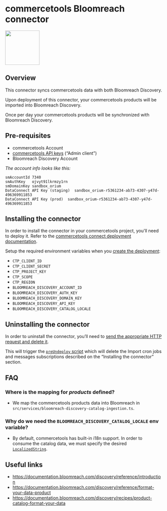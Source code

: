 # commercetools Bloomreach connector

<img height="110" src="https://github.com/oriuminc/ct-connect-bloomreach/blob/main/_logos.svg" />

## Overview
This connector syncs commercetools data with both Bloomreach Discovery.

Upon deployment of this connector, your commercetools products will be imported into Bloomreach Discovery.

Once per day your commercetools products will be synchronized with Bloomreach Discovery.

## Pre-requisites

- commercetools Account
- [commercetools API keys](https://docs.commercetools.com/getting-started/create-api-client) (“Admin client”)
- Bloomreach Discovery Account

_The account info looks like this:_
```
smAccountId	7340
smAuthKey	ojvyt91lkrmzy1rn
smDomainKey	sandbox_orium
DataConnect API Key (staging)  sandbox_orium-r5361234-ab73-4307-y47d-496369911853
DataConnect API Key (prod)  sandbox_orium-r5361234-ab73-4307-y47d-496369911853
```

## Installing the connector

In order to install the connector in your commercetools project, you'll need to deploy it. Refer to the [commercetools connect deployment documentation](https://docs.commercetools.com/connect/concepts#deployments).

Setup the required environment variables when you [create the deployment](https://docs.commercetools.com/connect/getting-started#create-a-deployment):
- `CTP_CLIENT_ID`
- `CTP_CLIENT_SECRET`
- `CTP_PROJECT_KEY`
- `CTP_SCOPE`
- `CTP_REGION`
- `BLOOMREACH_DISCOVERY_ACCOUNT_ID`
- `BLOOMREACH_DISCOVERY_AUTH_KEY`
- `BLOOMREACH_DISCOVERY_DOMAIN_KEY`
- `BLOOMREACH_DISCOVERY_API_KEY`
- `BLOOMREACH_DISCOVERY_CATALOG_LOCALE`

## Uninstalling the connector
In order to uninstall the connector, you’ll need to [send the appropriate HTTP request and delete it](https://docs.commercetools.com/connect/deployments#delete-deployment).

This will trigger the [`preUndeploy` script](https://docs.commercetools.com/connect/convert-existing-integration#preundeploy) which will delete the Import cron jobs and messages subscriptions described on the “Installing the connector” section.


## FAQ

### Where is the mapping for _products_ defined?
- We map the commercetools products data into Bloomreach in `src/services/bloomreach-discovery-catalog-ingestion.ts`.

### Why do we need the `BLOOMREACH_DISCOVERY_CATALOG_LOCALE` env variable?
- By default, commercetools has built-in i18n support. In order to consume the catalog data, we must specify the desired [`LocalizedString`](https://docs.commercetools.com/api/types#localizedstring).


## Useful links

- https://documentation.bloomreach.com/discovery/reference/introduction
- https://documentation.bloomreach.com/discovery/reference/format-your-data-product
- https://documentation.bloomreach.com/discovery/recipes/product-catalog-format-your-data

